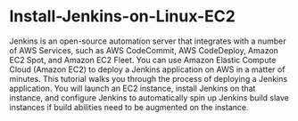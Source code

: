 # Install-Jenkins-on-Linux-EC2
Jenkins is an open-source automation server that integrates with a number of AWS Services, such as AWS CodeCommit, AWS CodeDeploy, Amazon EC2 Spot, and Amazon EC2 Fleet. You can use Amazon Elastic Compute Cloud (Amazon EC2) to deploy a Jenkins application on AWS in a matter of minutes. This tutorial walks you through the process of deploying a Jenkins application. You will launch an EC2 instance, install Jenkins on that instance, and configure Jenkins to automatically spin up Jenkins build slave instances if build abilities need to be augmented on the instance. 
